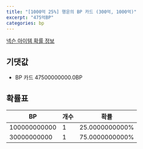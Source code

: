 ```yaml
---
title: "[1000억 25%] 행운의 BP 카드 (300억, 1000억)"
excerpt: "475억BP"
categories: bp
---
```

[넥슨 아이템 확률 정보](http://iteminfo.nexon.com/probability/fo4?sn=7361)

## 기댓값
  - BP 카드 47500000000.0BP

## 확률표

|BP|개수|확률|
|---|---|---|
|100000000000|1|25.0000000000%|
|30000000000|1|75.0000000000%|

